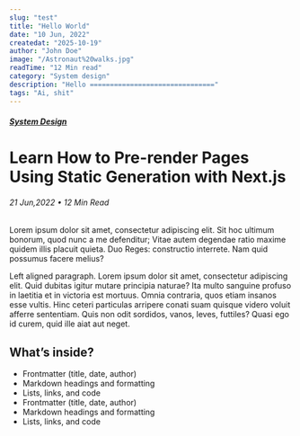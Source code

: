 ```yaml
---
slug: "test"
title: "Hello World"
date: "10 Jun, 2022"
createdat: "2025-10-19"
author: "John Doe"
image: "/Astronaut%20walks.jpg"
readTime: "12 Min read"
category: "System design"
description: "Hello ==============================="
tags: "Ai, shit"
---
```


##### [System Design](/posts?category=System%20Design&page=0)

# Learn How to Pre-render Pages Using Static Generation with Next.js


###### 21 Jun,2022 • 12 Min Read

Lorem ipsum dolor sit amet, consectetur adipiscing elit. Sit hoc ultimum bonorum, quod nunc a me defenditur; Vitae autem degendae ratio maxime quidem illis placuit quieta. Duo Reges: constructio interrete. Nam quid possumus facere melius?


Left aligned paragraph. Lorem ipsum dolor sit amet, consectetur adipiscing elit. Quid dubitas igitur mutare principia naturae? Ita multo sanguine profuso in laetitia et in victoria est mortuus. Omnia contraria, quos etiam insanos esse vultis. Hinc ceteri particulas arripere conati suam quisque videro voluit afferre sententiam. Quis non odit sordidos, vanos, leves, futtiles? Quasi ego id curem, quid ille aiat aut neget.

## What’s inside?
- Frontmatter (title, date, author)
- Markdown headings and formatting
- Lists, links, and code
- Frontmatter (title, date, author)
- Markdown headings and formatting
- Lists, links, and code